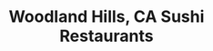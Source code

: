 ---
layout: city
title: Woodland Hills, CA Sushi Restaurants
permalink: /california/woodland-hills/
stateAbbr: CA
stateName: California
cityName: Woodland Hills
---
